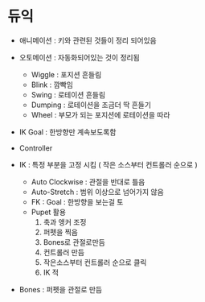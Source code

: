 
# 듀익

- 애니메이션 : 키와 관련된 것들이 정리 되어있음
- 오토메이션 : 자동화되어있는 것이 정리됨
    - Wiggle : 포지션 흔들림
    - Blink : 깜빡임
    - Swing : 로테이션 흔들림
    - Dumping : 로테이션을 조금더 딱 흔들기
    - Wheel : 부모가 되는 포지션에 로테이션을 따라
- IK Goal : 한방향만 계속보도록함 
- Controller 
- IK : 특정 부분을 고정 시킴 ( 작은 소스부터 컨트롤러 순으로 ) 
    - Auto Clockwise : 관절을 반대로 틀음
    - Auto-Stretch : 범위 이상으로 넘어가지 않음
    - FK : Goal : 한방향을 보는걸 토
    - Pupet 활용 
        1. 축과 앵커 조정
        2. 퍼펫을 찍음
        3. Bones로 관절로만듬
        4. 컨트롤러 만듬
        5. 작은소스부터 컨트롤러 순으로 클릭
        6. IK 적
        
        

- Bones : 퍼펫을 관절로 만듬
